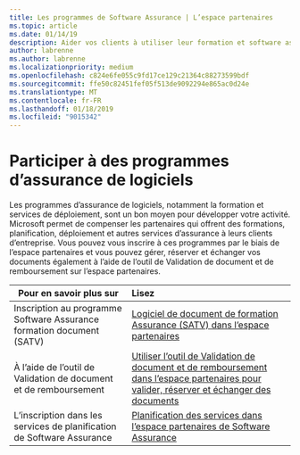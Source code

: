 ```yaml
---
title: Les programmes de Software Assurance | L’espace partenaires
ms.topic: article
ms.date: 01/14/19
description: Aider vos clients à utiliser leur formation et software assurance documents
author: labrenne
ms.author: labrenne
ms.localizationpriority: medium
ms.openlocfilehash: c824e6fe055c9fd17ce129c21364c88273599bdf
ms.sourcegitcommit: ffe50c82451fef05f513de9092294e865ac0d24e
ms.translationtype: MT
ms.contentlocale: fr-FR
ms.lasthandoff: 01/18/2019
ms.locfileid: "9015342"
---
```

# <a name="participate-in-software-assurance-programs"></a>Participer à des programmes d’assurance de logiciels

Les programmes d’assurance de logiciels, notamment la formation et services de déploiement, sont un bon moyen pour développer votre activité. Microsoft permet de compenser les partenaires qui offrent des formations, planification, déploiement et autres services d’assurance à leurs clients d’entreprise. Vous pouvez vous inscrire à ces programmes par le biais de l’espace partenaires et vous pouvez gérer, réserver et échanger vos documents également à l’aide de l’outil de Validation de document et de remboursement sur l’espace partenaires. 

|**Pour en savoir plus sur**   |**Lisez**   |
|--------------------------|:------------------|
|Inscription au programme Software Assurance formation document (SATV)|[Logiciel de document de formation Assurance (SATV) dans l’espace partenaires](software-assurance-satv.md)|
|À l’aide de l’outil de Validation de document et de remboursement|[Utiliser l’outil de Validation de document et de remboursement dans l’espace partenaires pour valider, réserver et échanger des documents](voucher-validation-tool.md)|
|L’inscription dans les services de planification de Software Assurance|[Planification des services dans l’espace partenaires de Software Assurance](software-assurance-dps.md) 
